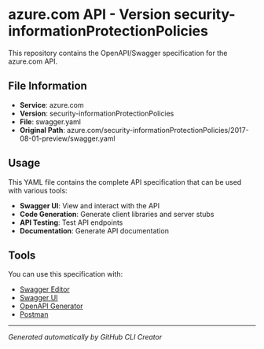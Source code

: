 # azure.com API - Version security-informationProtectionPolicies

This repository contains the OpenAPI/Swagger specification for the azure.com API.

## File Information

- **Service**: azure.com
- **Version**: security-informationProtectionPolicies
- **File**: swagger.yaml
- **Original Path**: azure.com/security-informationProtectionPolicies/2017-08-01-preview/swagger.yaml

## Usage

This YAML file contains the complete API specification that can be used with various tools:

- **Swagger UI**: View and interact with the API
- **Code Generation**: Generate client libraries and server stubs
- **API Testing**: Test API endpoints
- **Documentation**: Generate API documentation

## Tools

You can use this specification with:

- [Swagger Editor](https://editor.swagger.io/)
- [Swagger UI](https://swagger.io/tools/swagger-ui/)
- [OpenAPI Generator](https://openapi-generator.tech/)
- [Postman](https://www.postman.com/)

---

*Generated automatically by GitHub CLI Creator*
